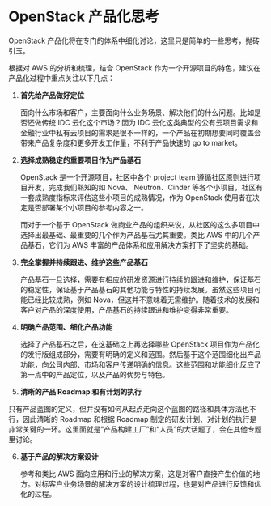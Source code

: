 # OpenStack 产品化思考

OpenStack 产品化将在专门的体系中细化讨论，这里只是简单的一些思考，抛砖引玉。

根据对 AWS 的分析和梳理，结合 OpenStack 作为一个开源项目的特色，建议在产品化过程中重点关注以下几点：

1. **首先给产品做好定位**

   面向什么市场和客户，主要面向什么业务场景、解决他们的什么问题。比如是否还做传统 IDC 云化这个市场？因为 IDC 云化这类典型的公有云项目需求和金融行业中私有云项目的需求是很不一样的，一个产品在初期想要同时覆盖会带来产品复杂度和更多开发工作量，不利于产品快速的 go to market。

2. **选择成熟稳定的重要项目作为产品基石**

   OpenStack 是一个开源项目，社区中各个 project team 遵循社区原则进行项目开发，完成我们熟知的如 Nova、 Neutron、Cinder 等各个小项目，社区有一套成熟度指标来评估这些小项目的成熟情况，作为 OpenStack 使用者在决定是否部署某个小项目的参考内容之一。

   而对于一个基于 OpenStack 做商业产品的组织来说，从社区的这么多项目中选择出最基础、最重要的几个作为产品基石尤其重要。类比 AWS 中的几个产品基石，它们为 AWS 丰富的产品体系和应用解决方案打下了坚实的基础。

3. **完全掌握并持续跟进、维护这些产品基石**

   产品基石一旦选择，需要有相应的研发资源进行持续的跟进和维护，保证基石的稳定性，保证基于产品基石的其他功能与特性的持续发展。虽然这些项目可能已经比较成熟，例如 Nova，但这并不意味着无需维护。随着技术的发展和客户对产品的深度使用，产品基石的持续跟进和维护变得非常重要。

4. **明确产品范围、细化产品功能**

   选择了产品基石之后，在这基础之上再选择哪些 OpenStack 项目作为产品化的发行版组成部分，需要有明确的定义和范围。然后基于这个范围细化出产品功能，向公司内部、市场和客户传递明确的信息。这些范围和功能细化反应了第一点中的产品定位，以及产品的优势与特色。

5. **清晰的产品 Roadmap 和有计划的执行**

 只有产品蓝图的定义，但并没有如何从起点走向这个蓝图的路径和具体方法也不行，因此清晰的 Roadmap 和根据 Roadmap 制定的研发计划、对计划的执行是非常关键的一环。这里面就是“产品构建工厂”和“人员”的大话题了，会在其他专题里讨论。

6. **基于产品的解决方案设计**

   参考和类比 AWS 面向应用和行业的解决方案，这是对客户直接产生价值的地方。对标客户业务场景的解决方案的设计梳理过程，也是对产品进行反馈和优化的过程。



